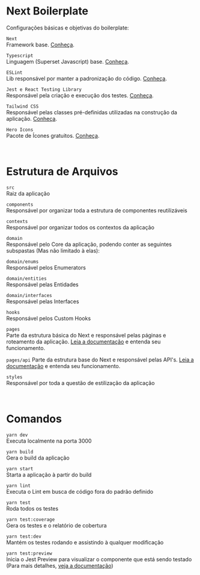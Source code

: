 # Next Boilerplate

Configurações básicas e objetivas do boilerplate:

`Next` <br>
Framework base. [Conheça](https://nextjs.org/).

`Typescript` <br>
Linguagem (Superset Javascript) base. [Conheça](https://www.typescriptlang.org/).

`ESLint` <br>
Lib responsável por manter a padronização do código. [Conheça](https://eslint.org/).

`Jest e React Testing Library` <br>
Responsável pela criação e execução dos testes. [Conheça](https://testing-library.com/docs/react-testing-library/intro/).

`Tailwind CSS` <br>
Responsável pelas classes pré-definidas utilizadas na construção da aplicação. [Conheça](https://tailwindcss.com/).

`Hero Icons` <br>
Pacote de Ícones gratuitos. [Conheça](https://heroicons.com/).

<br>

# Estrutura de Arquivos

`src` <br>
Raiz da aplicação

`components` <br>
Responsável por organizar toda a estrutura de componentes reutilizáveis

`contexts`<br>
Responsável por organizar todos os contextos da aplicação

`domain` <br>
Responsável pelo Core da aplicação, podendo conter as seguintes subspastas (Mas não limitado à elas):

`domain/enums` <br>
Responsável pelos Enumerators

`domain/entities` <br>
Responsável pelas Entidades

`domain/interfaces` <br>
Responsável pelas Interfaces

`hooks` <br>
Responsável pelos Custom Hooks

`pages` <br>
Parte da estrutura básica do Next e responsável pelas páginas e roteamento da aplicação. [Leia a documentação](https://nextjs.org/docs/basic-features/pages) e entenda seu funcionamento.

`pages/api`
Parte da estrutura base do Next e responsável pelas API's. [Leia a documentação](https://nextjs.org/docs/api-routes/introduction) e entenda seu funcionamento.

`styles` <br>
Responsável por toda a questão de estilização da aplicação

<br>

# Comandos

`yarn dev` <br>
Executa localmente na porta 3000

`yarn build` <br>
Gera o build da aplicação

`yarn start` <br>
Starta a aplicação à partir do build

`yarn lint` <br>
Executa o Lint em busca de código fora do padrão definido

`yarn test` <br>
Roda todos os testes

`yarn test:coverage` <br>
Gera os testes e o relatório de cobertura

`yarn test:dev` <br>
Mantém os testes rodando e assistindo à qualquer modificação

`yarn test:preview` <br>
Inicia o Jest Preview para visualizar o componente que está sendo testado (Para mais detalhes, [veja a documentação](https://www.jest-preview.com/docs/getting-started/intro#how-to-use-jest-preview-with-only-2-lines-of-code))
